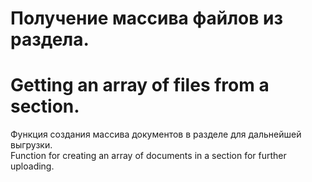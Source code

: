 # Получение массива файлов из раздела. </br>
# Getting an array of files from a section.
Функция создания массива документов в разделе для дальнейшей выгрузки. </br>
Function for creating an array of documents in a section for further uploading.
